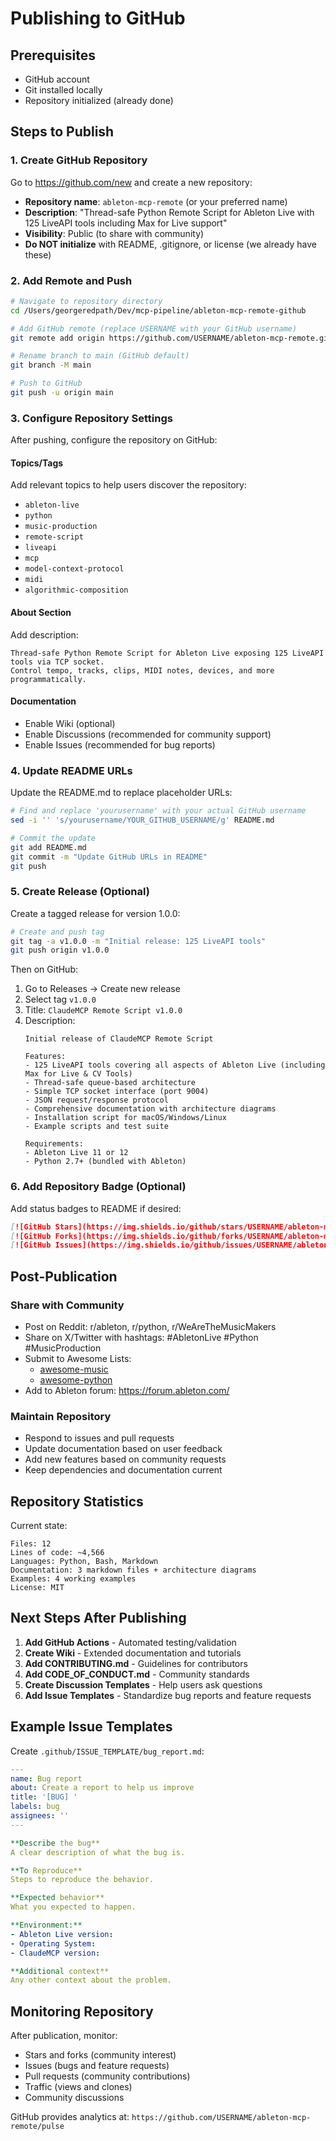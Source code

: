 # Publishing to GitHub

## Prerequisites

- GitHub account
- Git installed locally
- Repository initialized (already done)

## Steps to Publish

### 1. Create GitHub Repository

Go to https://github.com/new and create a new repository:

- **Repository name**: `ableton-mcp-remote` (or your preferred name)
- **Description**: "Thread-safe Python Remote Script for Ableton Live with 125 LiveAPI tools including Max for Live support"
- **Visibility**: Public (to share with community)
- **Do NOT initialize** with README, .gitignore, or license (we already have these)

### 2. Add Remote and Push

```bash
# Navigate to repository directory
cd /Users/georgeredpath/Dev/mcp-pipeline/ableton-mcp-remote-github

# Add GitHub remote (replace USERNAME with your GitHub username)
git remote add origin https://github.com/USERNAME/ableton-mcp-remote.git

# Rename branch to main (GitHub default)
git branch -M main

# Push to GitHub
git push -u origin main
```

### 3. Configure Repository Settings

After pushing, configure the repository on GitHub:

#### Topics/Tags
Add relevant topics to help users discover the repository:
- `ableton-live`
- `python`
- `music-production`
- `remote-script`
- `liveapi`
- `mcp`
- `model-context-protocol`
- `midi`
- `algorithmic-composition`

#### About Section
Add description:
```
Thread-safe Python Remote Script for Ableton Live exposing 125 LiveAPI tools via TCP socket.
Control tempo, tracks, clips, MIDI notes, devices, and more programmatically.
```

#### Documentation
- Enable Wiki (optional)
- Enable Discussions (recommended for community support)
- Enable Issues (recommended for bug reports)

### 4. Update README URLs

Update the README.md to replace placeholder URLs:

```bash
# Find and replace 'yourusername' with your actual GitHub username
sed -i '' 's/yourusername/YOUR_GITHUB_USERNAME/g' README.md

# Commit the update
git add README.md
git commit -m "Update GitHub URLs in README"
git push
```

### 5. Create Release (Optional)

Create a tagged release for version 1.0.0:

```bash
# Create and push tag
git tag -a v1.0.0 -m "Initial release: 125 LiveAPI tools"
git push origin v1.0.0
```

Then on GitHub:
1. Go to Releases → Create new release
2. Select tag `v1.0.0`
3. Title: `ClaudeMCP Remote Script v1.0.0`
4. Description:
   ```
   Initial release of ClaudeMCP Remote Script

   Features:
   - 125 LiveAPI tools covering all aspects of Ableton Live (including Max for Live & CV Tools)
   - Thread-safe queue-based architecture
   - Simple TCP socket interface (port 9004)
   - JSON request/response protocol
   - Comprehensive documentation with architecture diagrams
   - Installation script for macOS/Windows/Linux
   - Example scripts and test suite

   Requirements:
   - Ableton Live 11 or 12
   - Python 2.7+ (bundled with Ableton)
   ```

### 6. Add Repository Badge (Optional)

Add status badges to README if desired:

```markdown
[![GitHub Stars](https://img.shields.io/github/stars/USERNAME/ableton-mcp-remote.svg)](https://github.com/USERNAME/ableton-mcp-remote/stargazers)
[![GitHub Forks](https://img.shields.io/github/forks/USERNAME/ableton-mcp-remote.svg)](https://github.com/USERNAME/ableton-mcp-remote/network)
[![GitHub Issues](https://img.shields.io/github/issues/USERNAME/ableton-mcp-remote.svg)](https://github.com/USERNAME/ableton-mcp-remote/issues)
```

## Post-Publication

### Share with Community

- Post on Reddit: r/ableton, r/python, r/WeAreTheMusicMakers
- Share on X/Twitter with hashtags: #AbletonLive #Python #MusicProduction
- Submit to Awesome Lists:
  - [awesome-music](https://github.com/ciconia/awesome-music)
  - [awesome-python](https://github.com/vinta/awesome-python)
- Add to Ableton forum: https://forum.ableton.com/

### Maintain Repository

- Respond to issues and pull requests
- Update documentation based on user feedback
- Add new features based on community requests
- Keep dependencies and documentation current

## Repository Statistics

Current state:
```
Files: 12
Lines of code: ~4,566
Languages: Python, Bash, Markdown
Documentation: 3 markdown files + architecture diagrams
Examples: 4 working examples
License: MIT
```

## Next Steps After Publishing

1. **Add GitHub Actions** - Automated testing/validation
2. **Create Wiki** - Extended documentation and tutorials
3. **Add CONTRIBUTING.md** - Guidelines for contributors
4. **Add CODE_OF_CONDUCT.md** - Community standards
5. **Create Discussion Templates** - Help users ask questions
6. **Add Issue Templates** - Standardize bug reports and feature requests

## Example Issue Templates

Create `.github/ISSUE_TEMPLATE/bug_report.md`:
```yaml
---
name: Bug report
about: Create a report to help us improve
title: '[BUG] '
labels: bug
assignees: ''
---

**Describe the bug**
A clear description of what the bug is.

**To Reproduce**
Steps to reproduce the behavior.

**Expected behavior**
What you expected to happen.

**Environment:**
- Ableton Live version:
- Operating System:
- ClaudeMCP version:

**Additional context**
Any other context about the problem.
```

## Monitoring Repository

After publication, monitor:
- Stars and forks (community interest)
- Issues (bugs and feature requests)
- Pull requests (community contributions)
- Traffic (views and clones)
- Community discussions

GitHub provides analytics at:
`https://github.com/USERNAME/ableton-mcp-remote/pulse`
